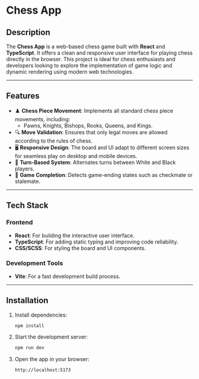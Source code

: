 # **Chess App**

## **Description**

The **Chess App** is a web-based chess game built with **React** and **TypeScript**. It offers a clean and responsive user interface for playing chess directly in the browser. This project is ideal for chess enthusiasts and developers looking to explore the implementation of game logic and dynamic rendering using modern web technologies.

---

## **Features**

- ♟️ **Chess Piece Movement**: Implements all standard chess piece movements, including:
  - Pawns, Knights, Bishops, Rooks, Queens, and Kings.
- 🔍 **Move Validation**: Ensures that only legal moves are allowed according to the rules of chess.
- 🖥️ **Responsive Design**: The board and UI adapt to different screen sizes for seamless play on desktop and mobile devices.
- 🔄 **Turn-Based System**: Alternates turns between White and Black players.
- 🏁 **Game Completion**: Detects game-ending states such as checkmate or stalemate.

---

## **Tech Stack**

### **Frontend**
- **React**: For building the interactive user interface.
- **TypeScript**: For adding static typing and improving code reliability.
- **CSS/SCSS**: For styling the board and UI components.

### **Development Tools**
- **Vite**: For a fast development build process.

---

## **Installation**



1. Install dependencies:
   ```bash
   npm install
   ```

2. Start the development server:
   ```bash
   npm run dev
   ```

3. Open the app in your browser:
   ```
   http://localhost:5173
   ```

